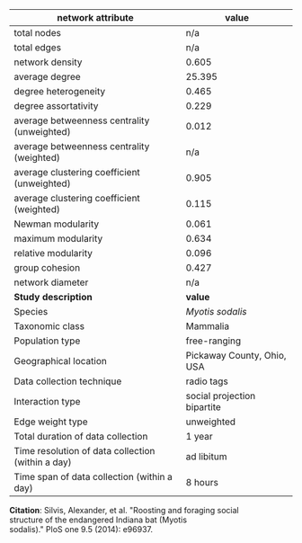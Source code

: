 network attribute|value
---|---
total nodes|n/a
total edges|n/a
network density|0.605
average degree|25.395
degree heterogeneity|0.465
degree assortativity|0.229
average betweenness centrality (unweighted)|0.012
average betweenness centrality (weighted)|n/a
average clustering coefficient (unweighted)|0.905
average clustering coefficient (weighted)|0.115
Newman modularity|0.061
maximum modularity|0.634
relative modularity|0.096
group cohesion|0.427
network diameter|n/a
**Study description**|**value**
Species|*Myotis sodalis*
Taxonomic class|Mammalia
Population type|free-ranging
Geographical location|Pickaway County, Ohio, USA
Data collection technique|radio tags
Interaction type|social projection bipartite
Edge weight type|unweighted
Total duration of data collection|1 year
Time resolution of data collection (within a day)|ad libitum
Time span of data collection (within a day)|8 hours
**Citation**: Silvis, Alexander, et al. "Roosting and foraging social <br> structure of the endangered Indiana bat (Myotis <br> sodalis)." PloS one 9.5 (2014): e96937.